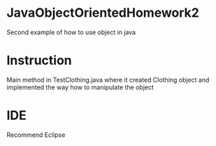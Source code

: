 # JavaObjectOrientedHomework2
Second example of how to use object in java

# Instruction
Main method in TestClothing.java where it created Clothing object and implemented the way how to manipulate the object

# IDE
Recommend Eclipse
